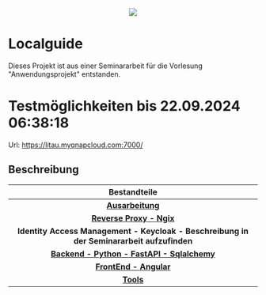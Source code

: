 <div align="center">
  <img src="[https://github.com/Psydevil1987/localguide/blob/master/Logo.jpg](https://github.com/Psydevil1987/localguide/blob/master/Logo.jpg)" />
</div>

# Localguide  

Dieses Projekt ist aus einer Seminararbeit für die Vorlesung "Anwendungsprojekt" entstanden. </br>

# Testmöglichkeiten bis 22.09.2024 06:38:18 
 Url: https://litau.myqnapcloud.com:7000/ 
 

## Beschreibung
|Bestandteile|
| :---:                   |
| **[Ausarbeitung](localguide_ausarbeitung/README.md)**  |
| **[Reverse Proxy - Ngix](localguide_ngix/README.md)**  | 
| **Identity Access Management - Keycloak - Beschreibung in der Seminararbeit aufzufinden**  | 
| **[Backend - Python - FastAPI - Sqlalchemy](localguide_backend/README.md)**  | 
| **[FrontEnd - Angular](localguide_frontend/README.md)**  | 
| **[Tools](localguide_tools/README.md)**  | 
